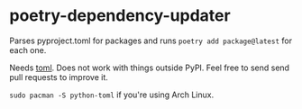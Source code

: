 # poetry-dependency-updater

Parses pyproject.toml for packages and runs `poetry add package@latest`
for each one.

Needs [toml](https://pypi.org/project/toml/). Does not work with things outside PyPI. Feel free to send
send pull requests to improve it.

`sudo pacman -S python-toml` if you're using Arch Linux.
